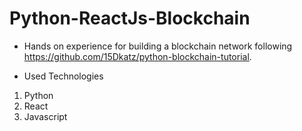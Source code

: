 # Python-ReactJs-Blockchain

- Hands on experience for building a blockchain network following https://github.com/15Dkatz/python-blockchain-tutorial. 

- Used Technologies
1. Python
2. React
3. Javascript
